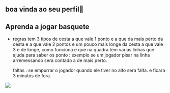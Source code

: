 ## boa vinda ao seu perfil🏀

## Aprenda a jogar basquete 

 - regras 
   tem 3 tipos de cesta a que vale 1 ponto e a que da mais perto da cesta e a que vale 2 pontos e um pouco mais longe da cesta
   a que vale 3 e de longe, como funciona e que  na quadra tem varias linhas que ajuda para saber os ponto : exemplo se um jogador pisar na linha arremessando sera contado a de mais perto.

   faltas :
    se empurrar o jogador quando ele tiver no alto sera falta.
   e ficara 3 minutos de fora.
    
![](https://media1.tenor.com/m/44q3qGpWUmMAAAAd/boy-playing-basketball-menino-jogando-basquete.gif)

